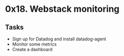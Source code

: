 # 0x18. Webstack monitoring

## Tasks

- Sign up for Datadog and install datadog-agent
- Monitor some metrics
- Create a dashboard